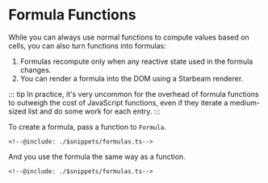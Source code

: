 # Formula Functions

While you can always use normal functions to compute values based on cells, you can also turn functions into formulas:

1. Formulas recompute only when any reactive state used in the formula changes.
2. You can render a formula into the DOM using a Starbeam renderer.

::: tip
In practice, it's very uncommon for the overhead of formula functions to outweigh the cost of JavaScript functions, even if they iterate a medium-sized list and do some work for each entry.
:::

To create a formula, pass a function to `Formula`.

```snippet {#create-formula}
<!--@include: ./$snippets/formulas.ts-->
```

And you use the formula the same way as a function.

```snippet {#use-the-same-way}
<!--@include: ./$snippets/formulas.ts-->
```
